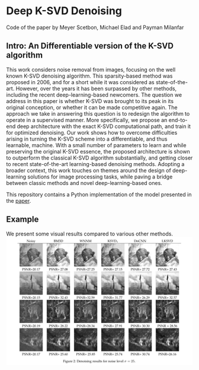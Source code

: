 # Deep K-SVD Denoising
Code of the paper by Meyer Scetbon, Michael Elad and Payman Milanfar

## Intro: An Differentiable version of the K-SVD algorithm

This work considers noise removal from images, focusing on the well known K-SVD denoising algorithm. This sparsity-based method was proposed in 2006, and for a short while it was considered as state-of-the-art. However, over the years it has been surpassed by other methods, including the recent deep-learning-based newcomers. The question we address in this paper is whether K-SVD was brought to its peak in its original conception, or whether it can be made competitive again. The approach we take in answering this question is to redesign the algorithm to operate in a supervised manner. More specifically, we propose an end-to-end deep architecture with the exact K-SVD computational path, and train it for optimized denoising. Our work shows how to overcome difficulties arising in turning the K-SVD scheme into a differentiable, and thus learnable, machine. With a small number of parameters to learn and while preserving the  original K-SVD essence, the proposed architecture is shown to outperform the classical K-SVD algorithm substantially, and getting closer to recent state-of-the-art learning-based denoising methods. Adopting a broader context, this work touches on themes around the design of deep-learning solutions for image processing tasks, while paving a bridge between classic methods and novel deep-learning-based ones. 

This repository contains a Python implementation of the model presented in the [paper](https://arxiv.org/abs/1909.13164).

## Example

We present some visual results compared to various other methods.
![figure](visual_results.jpg)
